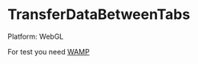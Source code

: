 # TransferDataBetweenTabs
Platform: WebGL

For test you need [WAMP](https://habrahabr.ru/post/144242/)
